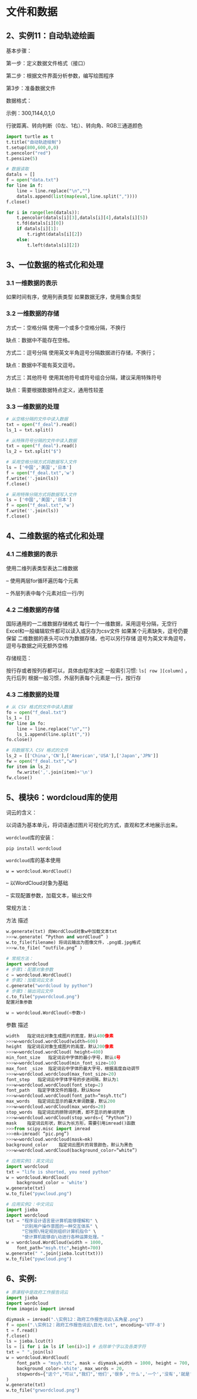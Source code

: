 # 文件和数据

## 2、实例11：自动轨迹绘画

基本步骤：

第一步：定义数据文件格式（接口）

第二步：根据文件界面分析参数，编写绘图程序

第3步：准备数据文件

数据格式：

示例：300,1144,0,1,0

行驶距离、转向判断（0左、1右）、转向角、RGB三通道颜色

```python
import turtle as t
t.title("自动轨迹绘制")
t.setup(800,600,0,0)
t.pencolor("red")
t.pensize(5)

# 数据读取
datals = []
f = open("data.txt")
for line in f:
    line = line.replace("\n","")
    datals.append(list(map(eval,line.split(","))))
f.close()

for i in range(len(datals)):
    t.pencolor(datals[i][3],datals[i][4],datals[i][5])
    t.fd(datals[i][0])
    if datals[i][1]:
        t.right(datals[i][2])
    else:
        t.left(datals[i][2])
```

## 3、一位数据的格式化和处理

### 3.1 一维数据的表示

如果时间有序，使用列表类型
如果数据无序，使用集合类型
### 3.2 一维数据的存储

方式一：空格分隔
使用一个或多个空格分隔，不换行

缺点：数据中不能存在空格。

方式二：逗号分隔
使用英文半角逗号分隔数据进行存储，不换行；

缺点：数据中不能有英文逗号。

方式三：其他符号
使用其他符号或符号组合分隔，建议采用特殊符号

缺点：需要根据数据特点定义，通用性较差

### 3.3 一维数据的处理

```python
# 从空格分隔的文件中读入数据
txt = open("f_deal").read()
ls_1 = txt.split()

# 从特殊符号分隔的文件中读入数据
txt = open("f_deal").read()
ls_2 = txt.split("$")

# 采用空格分隔方式将数据写入文件
ls = ['中国','美国','日本']
f = open("f_deal.txt",'w')
f.write(''.join(ls))
f.close()

# 采用特殊分隔方式将数据写入文件
ls = ['中国','美国','日本']
f = open("f_deal.txt",'w')
f.write(''.join(ls))
f.close()
```

## 4、二维数据的格式化和处理

### 4.1 二维数据的表示

使用二维列表类型表达二维数据

– 使用两层for循环遍历每个元素

– 外层列表中每个元素对应一行/列

### 4.2 二维数据的存储

国际通用的一二维数据存储格式
每行一个一维数据，采用逗号分隔，无空行
Excel和一般编辑软件都可以读入或另存为csv文件
如果某个元素缺失，逗号仍要保留
二维数据的表头可以作为数据存储，也可以另行存储
逗号为英文半角逗号，逗号与数据之间无额外空格

存储规范：

按行存或者按列存都可以，具体由程序决定
一般索引习惯: `ls[ row ][column]` ，先行后列
根据一般习惯，外层列表每个元素是一行，按行存

### 4.3 二维数据的处理

```python
# 从 CSV 格式的文件中读入数据
fo = open("f_deal.txt")
ls_1 = []
for line in fo:
    line = line.replace("\n","")
    ls_1.append(line.split(","))
fo.close()

# 将数据写入 CSV 格式的文件
ls_2 = [['China','CN'],['American','USA'],['Japan','JPN']]
fw = open("f_deal.txt","w")
for item in ls_2:
    fw.write(','.join(item)+'\n')
fw.close()
```

## 5、模块6：wordcloud库的使用

词云的含义：

以词语为基本单元，将词语通过图片可视化的方式，直观和艺术地展示出来。

`wordcloud`库的安装：

`pip install wordcloud`

`wordcloud`库的基本使用

`w = wordcloud.WordCloud()`

– 以WordCloud对象为基础

– 实现配置参数，加载文本，输出文件

常规方法：

方法	描述

```python
w.generate(txt)	向WordCloud对象w中加载文本txt
>>>w.generate( “Python and wordCloud” )
w.to_file(filename)	将词云输出为图像文件，.png或.jpg格式
>>>w.to_fi1e( “outfile.png” )
```

```python
# 常规方法：
import wordcloud
# 步骤1：配置对象参数
c = wordcloud.WordCloud()
# 步骤2：加载词云文本
c.generate("wordcloud by python")
# 步骤3：输出词云文件
c.to_file("pywordcloud.png")
配置对象参数

w = wordcloud.WordCloud(<参数>)
```

参数	描述

```python
width	指定词云对象生成图片的宽度，默认400像素
>>>w=wordcloud.wordCloud(width=600)
height	指定词云对象生成图片的高度，默认200像素
>>>w=wordcloud.wordCloud( height=400)
min_font_size	指定词云中字体的最小字号，默认4号
>>>w=wordcloud.wordCloud(min_font_size=10)
max_font _size	指定词云中字体的最大字号，根据高度自动调节
>>>w=wordcloud.wordcloud(max_font_size=20)
font_step	指定词云中字体字号的步进间隔，默认为1
>>>w=wordcloud.wordCloud(font_step=2)
font_path	指定字体文件的路径，默认None
>>>w=wordcloud.wordCloud(font_path=“msyh.ttc”)
max_words	指定词云显示的最大单词数量，默认200
>>>w=wordcloud.wordCloud(max_words=20)
stop_words	指定词云的排除词列表，即不显示的单词列表
>>>w=wordcloud.wordCloud(stop_words={ “Python”})
mask	指定词云形状，默认为长方形，需要引用imread()函数
>>>from scipy.misc import imread
>>>mk=imread( “pic.png”)
>>>w=wordcloud.wordcloud(mask=mk)
background_color	指定词云图片的背景颜色，默认为黑色
>>>w=wordcloud.wordCloud(background_color=“white”)
```

```python
# 应用实例1：英文词云
import wordcloud
txt = "life is shorted, you need python"
w = wordcloud.WordCloud(
    background_color = 'white')
w.generate(txt)
w.to_file("pywcloud.png")

# 应用实例2：中文词云
import jieba
import wordcloud
txt = "程序设计语言是计算机能够理解和" \
      "识别用户操作意图的一种交互体系" \
      "它按照\特定规则组织计算机指令" \
      "使计算机能够自\动进行各种运算处理。"
w = wordcloud.WordCloud(width = 1000,
    font_path="msyh.ttc",height=700)
w.generate(" ".join(jieba.lcut(txt)))
w.to_file("pywcloud.png")
```

## 6、实例:

```python
# 原课程中是政府工作报告词云
import jieba
import wordcloud
from imageio import imread

diymask = imread(".\实例12：政府工作报告词云\五角星.png")
f = open(".\实例12：政府工作报告词云\目光.txt", encoding='UTF-8')
t = f.read()
f.close()
ls = jieba.lcut(t)
ls = [i for i in ls if len(i)>1] # 去除单个字以及各类字符 
txt = " ".join(ls)
w = wordcloud.WordCloud(
    font_path = "msyh.ttc", mask = diymask,width = 1000, height = 700,
    background_color='white', max_words = 20,
    stopwords={"这个","可以","我们",'他们','很多','什么','一个','没有','就是',"一些","所以",'他们','一种'}
)
w.generate(txt)
w.to_file("grwordcloud.png")
```